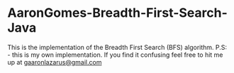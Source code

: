 # AaronGomes-Breadth-First-Search-Java
This is the implementation of the Breadth First Search (BFS) algorithm. P.S: - this is my own implementation. If you find it confusing feel free to hit me up at gaaronlazarus@gmail.com
